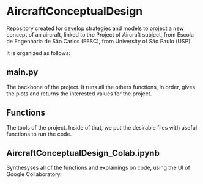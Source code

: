 # AircraftConceptualDesign
Repository created for develop strategies and models to project a new concept of an aircraft, linked to the Project of Aircraft subject, from Escola de Engenharia de São Carlos (EESC), from University of São Paulo (USP). 

It is organized as follows:

## main.py

The backbone of the project. It runs all the others functions, in order, gives the plots and returns the interested values for the project.

## Functions

The tools of the project. Inside of that, we put the desirable files with useful functions to run the code.

## AircraftConceptualDesign_Colab.ipynb

Synthesyses all of the functions and explainings on code, using the UI of Google Collaboratory. 
